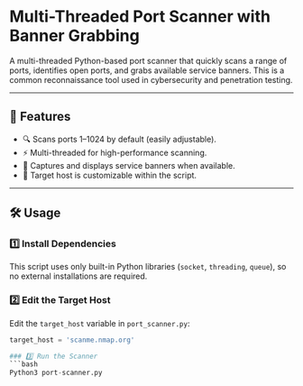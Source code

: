 # Multi-Threaded Port Scanner with Banner Grabbing

A multi-threaded Python-based port scanner that quickly scans a range of ports, identifies open ports, and grabs available service banners. This is a common reconnaissance tool used in cybersecurity and penetration testing.

---

## 🚀 Features
- 🔍 Scans ports 1–1024 by default (easily adjustable).
- ⚡ Multi-threaded for high-performance scanning.
- 📄 Captures and displays service banners when available.
- 🎯 Target host is customizable within the script.

---

## 🛠️ Usage

### 1️⃣ Install Dependencies
This script uses only built-in Python libraries (`socket`, `threading`, `queue`), so no external installations are required.

### 2️⃣ Edit the Target Host
Edit the `target_host` variable in `port_scanner.py`:
```python
target_host = 'scanme.nmap.org'

### 3️⃣ Run the Scanner
```bash
Python3 port-scanner.py
